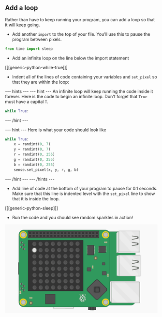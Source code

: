 ## Add a loop

Rather than have to keep running your program, you can add a loop so that it will keep going.

+ Add another `import` to the top of your file. You'll use this to pause the program between pixels.

```python
from time import sleep
```

+ Add an infinite loop on the line below the import statement

[[[generic-python-while-true]]]

+ Indent all of the lines of code containing your variables and `set_pixel` so that they are within the loop:

--- hints ---
--- hint ---
An infinite loop will keep running the code inside it forever. Here is the code to begin an infinite loop. Don't forget that `True` must have a capital `T`.

```python
while True:
```
--- /hint ---

--- hint ---
Here is what your code should look like
```python
while True:
    x = randint(0, 7)
    y = randint(0, 7)
    r = randint(0, 255)
    g = randint(0, 255)
    b = randint(0, 255)
    sense.set_pixel(x, y, r, g, b)
```
--- /hint ---
--- /hints ---

+ Add line of code at the bottom of your program to pause for 0.1 seconds. Make sure that this line is indented level with the `set_pixel` line to show that it is inside the loop.

[[[generic-python-sleep]]]


+ Run the code and you should see random sparkles in action!

![Finished result](images/finished-result.gif)
